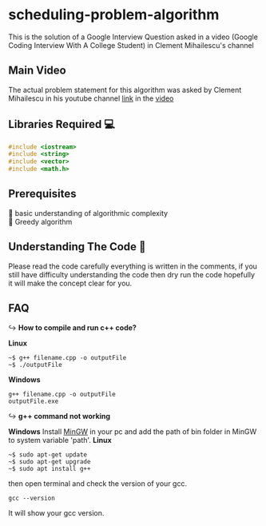 # scheduling-problem-algorithm
This is the solution of a Google Interview Question asked in a video (Google Coding Interview With A College Student) in Clement Mihailescu's channel

## Main Video
The actual problem statement for this algorithm was asked by Clement Mihailescu in his youtube channel [link](https://www.youtube.com/channel/UCaO6VoaYJv4kS-TQO_M-N_g) in the [video](https://www.youtube.com/watch?v=3Q_oYDQ2whs&t=2320s) 

## Libraries Required :computer:
```c++
#include <iostream>
#include <string>
#include <vector>
#include <math.h>
```

## Prerequisites
:small_blue_diamond: basic understanding of algorithmic complexity<br />
:small_blue_diamond: Greedy algorithm

## Understanding The Code :key:
Please read the code carefully everything is written in the comments, if you still have difficulty understanding the code then dry run the code hopefully it will make the concept clear for you.

## FAQ
:arrow_right_hook: **How to compile and run c++ code?**

**Linux**
```terminal
~$ g++ filename.cpp -o outputFile
~$ ./outputFile
```
**Windows**
```terminal
g++ filename.cpp -o outputFile
outputFile.exe
```

:arrow_right_hook: **g++ command not working**

**Windows**
Install [MinGW](https://sourceforge.net/projects/mingw/) in your pc and add the path of bin folder in MinGW to system variable 'path'.
**Linux**
```terminal
~$ sudo apt-get update
~$ sudo apt-get upgrade
~$ sudo apt install g++
```

then open terminal and check the version of your gcc.
```terminal
gcc --version
```
It will show your gcc version.
